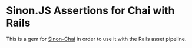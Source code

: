 Sinon.JS Assertions for Chai with Rails
=======================================

This is a gem for [Sinon-Chai][sinon-chai] in order to use it with the Rails asset pipeline.

[sinon-chai]: https://github.com/domenic/sinon-chai
